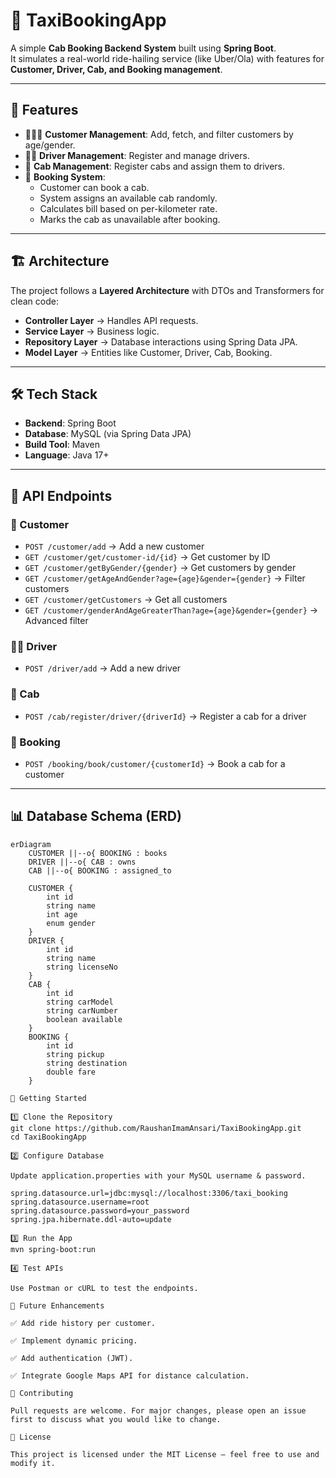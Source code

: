 # 🚖 TaxiBookingApp

A simple **Cab Booking Backend System** built using **Spring Boot**.  
It simulates a real-world ride-hailing service (like Uber/Ola) with features for **Customer, Driver, Cab, and Booking management**.  

---

## 📌 Features
- 🧑‍🤝‍🧑 **Customer Management**: Add, fetch, and filter customers by age/gender.  
- 👨‍✈️ **Driver Management**: Register and manage drivers.  
- 🚕 **Cab Management**: Register cabs and assign them to drivers.  
- 📖 **Booking System**:  
  - Customer can book a cab.  
  - System assigns an available cab randomly.  
  - Calculates bill based on per-kilometer rate.  
  - Marks the cab as unavailable after booking.  

---

## 🏗️ Architecture
The project follows a **Layered Architecture** with DTOs and Transformers for clean code:  

- **Controller Layer** → Handles API requests.  
- **Service Layer** → Business logic.  
- **Repository Layer** → Database interactions using Spring Data JPA.  
- **Model Layer** → Entities like Customer, Driver, Cab, Booking.  

---

## 🛠️ Tech Stack
- **Backend**: Spring Boot  
- **Database**: MySQL (via Spring Data JPA)  
- **Build Tool**: Maven  
- **Language**: Java 17+  

---

## 🔑 API Endpoints

### 👤 Customer
- `POST /customer/add` → Add a new customer  
- `GET /customer/get/customer-id/{id}` → Get customer by ID  
- `GET /customer/getByGender/{gender}` → Get customers by gender  
- `GET /customer/getAgeAndGender?age={age}&gender={gender}` → Filter customers  
- `GET /customer/getCustomers` → Get all customers  
- `GET /customer/genderAndAgeGreaterThan?age={age}&gender={gender}` → Advanced filter  

### 👨‍✈️ Driver
- `POST /driver/add` → Add a new driver  

### 🚕 Cab
- `POST /cab/register/driver/{driverId}` → Register a cab for a driver  

### 📖 Booking
- `POST /booking/book/customer/{customerId}` → Book a cab for a customer  

---

## 📊 Database Schema (ERD)

```mermaid
erDiagram
    CUSTOMER ||--o{ BOOKING : books
    DRIVER ||--o{ CAB : owns
    CAB ||--o{ BOOKING : assigned_to
    
    CUSTOMER {
        int id
        string name
        int age
        enum gender
    }
    DRIVER {
        int id
        string name
        string licenseNo
    }
    CAB {
        int id
        string carModel
        string carNumber
        boolean available
    }
    BOOKING {
        int id
        string pickup
        string destination
        double fare
    }

🚀 Getting Started

1️⃣ Clone the Repository
git clone https://github.com/RaushanImamAnsari/TaxiBookingApp.git
cd TaxiBookingApp

2️⃣ Configure Database

Update application.properties with your MySQL username & password.

spring.datasource.url=jdbc:mysql://localhost:3306/taxi_booking
spring.datasource.username=root
spring.datasource.password=your_password
spring.jpa.hibernate.ddl-auto=update

3️⃣ Run the App
mvn spring-boot:run

4️⃣ Test APIs

Use Postman or cURL to test the endpoints.

📌 Future Enhancements

✅ Add ride history per customer.

✅ Implement dynamic pricing.

✅ Add authentication (JWT).

✅ Integrate Google Maps API for distance calculation.

🤝 Contributing

Pull requests are welcome. For major changes, please open an issue first to discuss what you would like to change.

📜 License

This project is licensed under the MIT License – feel free to use and modify it.
